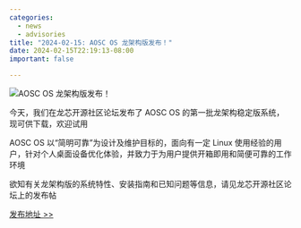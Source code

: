 ```yaml
---
categories:
  - news
  - advisories
title: "2024-02-15: AOSC OS 龙架构版发布！"
date: 2024-02-15T22:19:13-08:00
important: false

---
```

![AOSC OS 龙架构版发布！](/assets/news/coffee-break/20240226/imgs/aosc-os-loongarch64.png)

今天，我们在龙芯开源社区论坛发布了 AOSC OS 的第一批龙架构稳定版系统，现可供下载，欢迎试用

AOSC OS 以“简明可靠”为设计及维护目标的，面向有一定 Linux 使用经验的用户，针对个人桌面设备优化体验，并致力于为用户提供开箱即用和简便可靠的工作环境

欲知有关龙架构版的系统特性、安装指南和已知问题等信息，请见龙芯开源社区论坛上的发布帖

[发布地址 >> ](https://bbs.loongarch.org/d/376-aosc-os)
